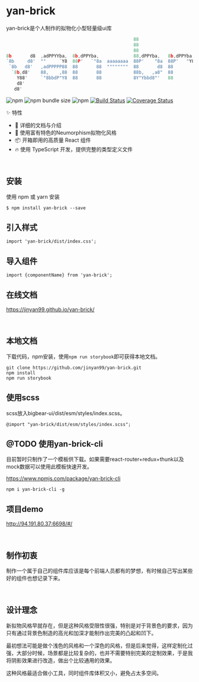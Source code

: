 # yan-brick

yan-brick是个人制作的拟物化小型轻量级ui库

```javascript
                                                88                       88              88
                                                88                       ""              88
                                                88                                       88
8b       d8  ,adPPYYba,  8b,dPPYba,             88,dPPYba,   8b,dPPYba,  88   ,adPPYba,  88   ,d8
`8b     d8'  ""     `Y8  88P'   `"8a  aaaaaaaa  88P'    "8a  88P'   "Y8  88  a8"     ""  88 ,a8"
 `8b   d8'   ,adPPPPP88  88       88  """"""""  88       d8  88          88  8b          8888[
  `8b,d8'    88,    ,88  88       88            88b,   ,a8"  88          88  "8a,   ,aa  88`"Yba,
    Y88'     `"8bbdP"Y8  88       88            8Y"Ybbd8"'   88          88   `"Ybbd8"'  88   `Y8a
    d8'
   d8'

```

![npm](https://img.shields.io/npm/v/yan-brick)
![npm bundle size](https://img.shields.io/bundlephobia/min/yan-brick)
![npm](https://img.shields.io/npm/dt/yan-brick)
[![Build Status](https://travis-ci.com/yehuozhili/yan-brick.svg?branch=master)](https://travis-ci.com/yehuozhili/yan-brick)
[![Coverage Status](https://coveralls.io/repos/github/yehuozhili/yan-brick/badge.svg?branch=master)](https://coveralls.io/github/yehuozhili/yan-brick?branch=master)

✨ 特性


- 📕 详细的文档与介绍
- 🎨 使用富有特色的Neumorphism拟物化风格
- 📦 开箱即用的高质量 React 组件
- 🔥 使用 TypeScript 开发，提供完整的类型定义文件


<br/>

## 安装
使用 npm 或 yarn 安装

```
$ npm install yan-brick --save
```

## 引入样式

```
import 'yan-brick/dist/index.css';
```
## 导入组件

```
import {componentName} from 'yan-brick';
```

## 在线文档

https://jinyan99.github.io/yan-brick/

<br/>


## 本地文档

下载代码，npm安装，使用`npm run storybook`即可获得本地文档。
```
git clone https://github.com/jinyan99/yan-brick.git
npm install 
npm run storybook
```

## 使用scss

scss放入bigbear-ui/dist/esm/styles/index.scss。
```
@import "yan-brick/dist/esm/styles/index.scss";
```



## @TODO  使用yan-brick-cli

目前暂时只制作了一个模板供下载。如果需要react-router+redux+thunk以及mock数据可以使用此模板快速开发。

https://www.npmjs.com/package/yan-brick-cli

```
npm i yan-brick-cli -g
```

## 项目demo

http://94.191.80.37:6698/#/

<br/>

## 制作初衷

制作一个属于自己的组件库应该是每个前端人员都有的梦想，有时候自己写出某些好的组件也想记录下来。

<br/>

##  设计理念

新拟物风格早就存在，但是这种风格受限性很强，特别是对于背景色的要求，因为只有通过背景色制造的高光和加深才能制作出完美的凸起和凹下。

最初想法可能是做个浅色的风格和一个深色的风格，但是后来觉得，这样定制化过强，大部分时候，场景都是比较复杂的，也并不需要特别完美的定制效果，于是我将阴影效果进行改造，做出个比较通用的效果。

这种风格最适合做小工具，同时组件库体积又小，避免占太多空间。